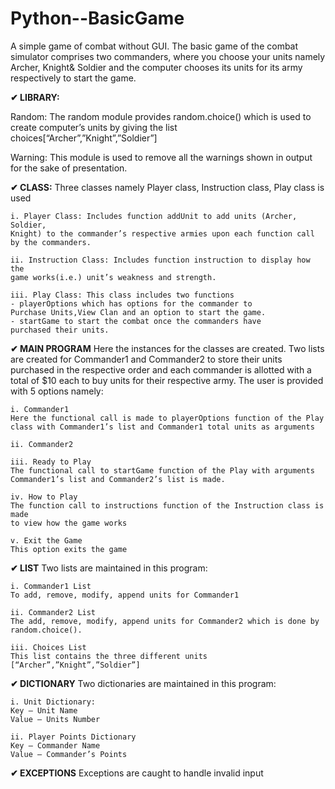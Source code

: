 # Python--BasicGame
A simple game of combat without GUI. The basic game of the combat simulator comprises two commanders, where you choose your units namely Archer, Knight&amp; Soldier and the computer chooses its units for its army respectively to start the game.

**✔ LIBRARY:**

Random:
The random module provides random.choice() which is used to create
computer’s units by giving the list choices[“Archer”,”Knight”,”Soldier”]

Warning:
This module is used to remove all the warnings shown in output for the sake of
presentation.

**✔ CLASS:**
Three classes namely Player class, Instruction class, Play class is used

    i. Player Class: Includes function addUnit to add units (Archer, Soldier,
    Knight) to the commander’s respective armies upon each function call
    by the commanders.
    
    ii. Instruction Class: Includes function instruction to display how the
    game works(i.e.) unit’s weakness and strength.
    
    iii. Play Class: This class includes two functions
    - playerOptions which has options for the commander to
    Purchase Units,View Clan and an option to start the game.
    - startGame to start the combat once the commanders have
    purchased their units.

**✔ MAIN PROGRAM**
Here the instances for the classes are created. Two lists are created for
Commander1 and Commander2 to store their units purchased in the respective
order and each commander is allotted with a total of $10 each to buy units for
their respective army. The user is provided with 5 options namely:

    i. Commander1
    Here the functional call is made to playerOptions function of the Play
    class with Commander1’s list and Commander1 total units as arguments
    
    ii. Commander2
    
    iii. Ready to Play
    The functional call to startGame function of the Play with arguments
    Commander1’s list and Commander2’s list is made.
    
    iv. How to Play
    The function call to instructions function of the Instruction class is made
    to view how the game works
    
    v. Exit the Game
    This option exits the game

**✔ LIST**
    Two lists are maintained in this program:
    
    i. Commander1 List
    To add, remove, modify, append units for Commander1
    
    ii. Commander2 List
    The add, remove, modify, append units for Commander2 which is done by
    random.choice().
    
    iii. Choices List
    This list contains the three different units [“Archer”,”Knight”,”Soldier”]
    
**✔ DICTIONARY**
    Two dictionaries are maintained in this program:
    
    i. Unit Dictionary:
    Key – Unit Name
    Value – Units Number
    
    ii. Player Points Dictionary
    Key – Commander Name
    Value – Commander’s Points
    
**✔ EXCEPTIONS**
Exceptions are caught to handle invalid input
